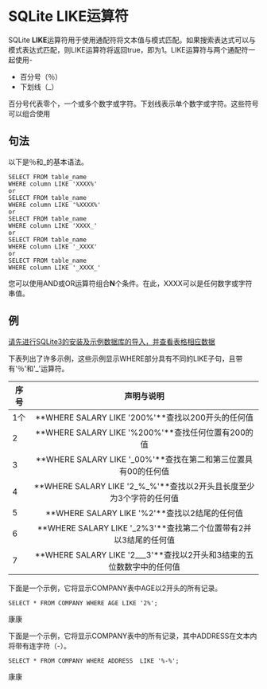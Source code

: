 # SQLite LIKE运算符

SQLite **LIKE**运算符用于使用通配符将文本值与模式匹配。如果搜索表达式可以与模式表达式匹配，则LIKE运算符将返回true，即为1。LIKE运算符与两个通配符一起使用-

- 百分号（％）
- 下划线（_）

百分号代表零个，一个或多个数字或字符。下划线表示单个数字或字符。这些符号可以组合使用

## 句法

以下是％和_的基本语法。

```
SELECT FROM table_name
WHERE column LIKE 'XXXX%'
or 
SELECT FROM table_name
WHERE column LIKE '%XXXX%'
or
SELECT FROM table_name
WHERE column LIKE 'XXXX_'
or
SELECT FROM table_name
WHERE column LIKE '_XXXX'
or
SELECT FROM table_name
WHERE column LIKE '_XXXX_'
```

您可以使用AND或OR运算符组合**N**个条件。在此，XXXX可以是任何数字或字符串值。

## 例

[请先进行SQLite3的安装及示例数据库的导入，并查看表格相应数据](/sqlite/setup.html)

下表列出了许多示例，这些示例显示WHERE部分具有不同的LIKE子句，且带有'％'和'_'运算符。

| 序号 |                          声明与说明                          |
| ---- | :----------------------------------------------------------: |
| 1个  |      **WHERE SALARY LIKE '200%'**查找以200开头的任何值       |
| 2    |      **WHERE SALARY LIKE '%200%'**查找任何位置有200的值      |
| 3    | **WHERE SALARY LIKE '_00%'**查找在第二和第三位置具有00的任何值 |
| 4    | **WHERE SALARY LIKE '2_%_%'**查找以2开头且长度至少为3个字符的任何值 |
| 5    |        **WHERE SALARY LIKE '%2'**查找以2结尾的任何值         |
| 6    | **WHERE SALARY LIKE '_2%3'**查找第二个位置带有2并以3结尾的任何值 |
| 7    | **WHERE SALARY LIKE '2___3'**查找以2开头和3结束的五位数数字中的任何值 |

下面是一个示例，它将显示COMPANY表中AGE以2开头的所有记录。

```
SELECT * FROM COMPANY WHERE AGE LIKE '2%';
```

康康

下面是一个示例，它将显示COMPANY表中的所有记录，其中ADDRESS在文本内将带有连字符（-）。

```
SELECT * FROM COMPANY WHERE ADDRESS  LIKE '%-%';
```

康康

